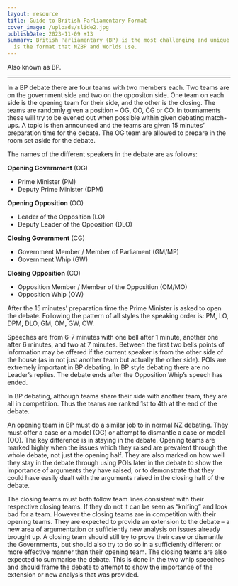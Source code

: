 ```yaml
---
layout: resource
title: Guide to British Parliamentary Format
cover_image: /uploads/slide2.jpg
publishDate: 2023-11-09 +13
summary: British Parliamentary (BP) is the most challenging and unique style. It
  is the format that NZBP and Worlds use.
---
```

Also known as BP.

---

In a BP debate there are four teams with two members each. Two  teams are on the government side and two on the oppositon side. One team  on each side is the opening team for their side, and the other is the  closing. The teams are randomly given a position – OG, OO, CG or CO. In  tournaments these will try to be evened out when possible within given  debating match-ups. A topic is then announced and the teams are given 15  minutes’ preparation time for the debate. The OG team are allowed to  prepare in the room set aside for the debate.

The names of the different speakers in the debate are as follows:

**Opening Government** (OG)

- Prime Minister (PM)
- Deputy Prime Minister (DPM)

**Opening Opposition** (OO)

- Leader of the Opposition (LO)
- Deputy Leader of the Opposition (DLO)

**Closing Government** (CG)

- Government Member / Member of Parliament (GM/MP)
- Government Whip (GW)

**Closing Opposition** (CO)

- Opposition Member / Member of the Opposition (OM/MO)
- Opposition Whip (OW)

After the 15 minutes’ preparation time the Prime Minister is asked to open the debate.
Following the pattern of all styles the speaking order is: PM, LO, DPM, DLO, GM, OM, GW, OW.

Speeches are from 6-7 minutes with one bell after 1 minute, another one after 6 minutes, and two at 7 minutes. Between the first two bells points of information may be offered if the current speaker is from the other side of the house (as in not just another team but actually the other side). POIs are extremely important in BP debating.
In BP style debating there are no Leader’s replies. The debate ends after the Opposition Whip’s speech has ended.

In BP debating, although teams share their side with another team, they are all in competition. Thus the teams are ranked 1st to 4th at the  end of the debate.

An opening team in BP must do a similar job to in normal NZ debating. They must offer a case or a model (OG) or attempt to dismantle a case or model (OO). The key difference is in staying in the debate. Opening teams are marked highly when the issues which they raised are prevalent  through the whole debate, not just the opening half. They are also marked on how well they stay in the debate through using POIs later in  the debate to show the importance of arguments they have raised, or to demonstrate that they could have easily dealt with the arguments raised  in the closing half of the debate.

The closing teams must both follow team lines consistent with their  respective closing teams. If they do not it can be seen as “knifing” and look bad for a team. However the closing teams are in competition with  their opening teams. They are expected to provide an extension to the debate – a new area of argumentation or sufficiently new analysis on issues already brought up. A closing team should still try to prove  their case or dismantle the Governments, but should also try to do so in  a sufficiently different or more effective manner than their opening  team. The closing teams are also expected to summarise the debate. This is done in the two whip speeches and should frame the debate to attempt to show the importance of the extension or new analysis that was  provided.
